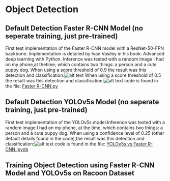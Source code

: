 # Object Detection

## Default Detection Faster R-CNN Model (no seperate training, just pre-trained)
First test implementation of the Faster R-CNN model with a ResNet-50-FPN backbone. Implementation is detailed by Ivan Vasiley in his book: Advanced deep learning with Python. Inference was tested with a random image I had on my phone,at thetime, which contains two things: a person and a cute puppy dog. When using a score threshold of 0.9 the result was this
detection and classification:![alt text](https://github.com/aCStandke/FasterR-CNN/blob/main/FasterR-CNN2.png)
When using a score threshold of 0.5 the result was this detection and classification:![alt text](https://github.com/aCStandke/FasterR-CNN/blob/main/Faster%20R-CNN.png) code is found in the file: [Faster R-CNN.py](https://github.com/aCStandke/Object-Detection/blob/main/Faster%20R-CNN.py)

## Default Detection YOLOv5s Model (no seperate training, just pre-trained)
First test implementation of the YOLOv5s model.Inference was tested with a random image I had on my phone, at the time, which contains two things: a person and a cute puppy dog. When using  a confidence level of 0.25 (other default details found in the code),the result was this detection and classification:![alt text](https://github.com/aCStandke/FasterR-CNN/blob/main/YOLOv5s.png) code is found in the file: [YOLOv5s vs Faster R-CNN.ipynb](https://github.com/aCStandke/Object-Detection/blob/main/YOLOv5s%20vs%20Faster%20R-CNN.ipynb)

## Training Object Detection using Faster R-CNN Model and YOLOv5s on Racoon Dataset 


